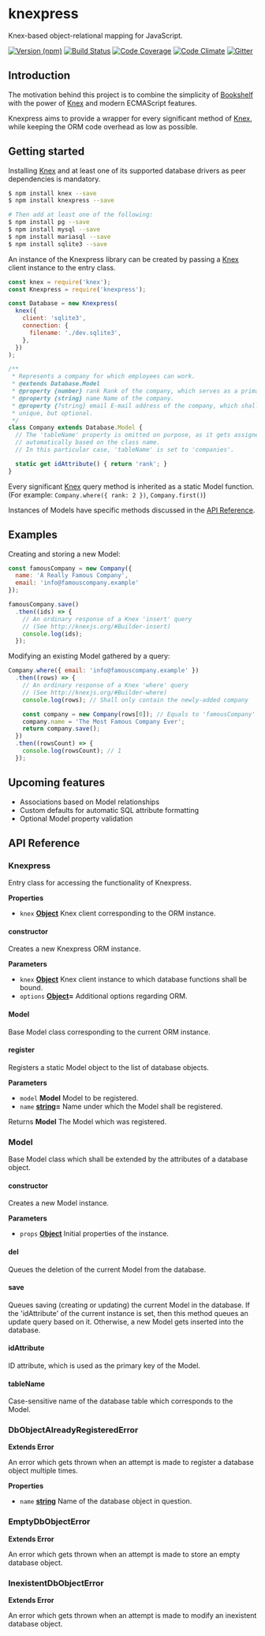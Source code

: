 # knexpress

Knex-based object-relational mapping for JavaScript.

[![Version (npm)](https://img.shields.io/npm/v/knexpress.svg)](https://npmjs.com/package/knexpress)
[![Build Status](https://img.shields.io/travis/kripod/knexpress/master.svg)](https://travis-ci.org/kripod/knexpress)
[![Code Coverage](https://img.shields.io/codeclimate/coverage/github/kripod/knexpress.svg)](https://codeclimate.com/github/kripod/knexpress/coverage)
[![Code Climate](https://img.shields.io/codeclimate/github/kripod/knexpress.svg)](https://codeclimate.com/github/kripod/knexpress)
[![Gitter](https://img.shields.io/gitter/room/kripod/knexpress.svg)](https://gitter.im/kripod/knexpress)

## Introduction

The motivation behind this project is to combine the simplicity of [Bookshelf][]
with the power of [Knex][] and modern ECMAScript features.

Knexpress aims to provide a wrapper for every significant method of [Knex][],
while keeping the ORM code overhead as low as possible.

[bookshelf]: http://bookshelfjs.org

[knex]: http://knexjs.org

## Getting started

Installing [Knex][] and at least one of its supported database drivers as peer
dependencies is mandatory.

```bash
$ npm install knex --save
$ npm install knexpress --save

# Then add at least one of the following:
$ npm install pg --save
$ npm install mysql --save
$ npm install mariasql --save
$ npm install sqlite3 --save
```

An instance of the Knexpress library can be created by passing a [Knex][] client
instance to the entry class.

```js
const knex = require('knex');
const Knexpress = require('knexpress');

const Database = new Knexpress(
  knex({
    client: 'sqlite3',
    connection: {
      filename: './dev.sqlite3',
    },
  })
);

/**
 * Represents a company for which employees can work.
 * @extends Database.Model
 * @property {number} rank Rank of the company, which serves as a primary key.
 * @property {string} name Name of the company.
 * @property {?string} email E-mail address of the company, which shall be
 * unique, but optional.
 */
class Company extends Database.Model {
  // The 'tableName' property is omitted on purpose, as it gets assigned
  // automatically based on the class name.
  // In this particular case, 'tableName' is set to 'companies'.

  static get idAttribute() { return 'rank'; }
}
```

Every significant [Knex][] query method is inherited as a static Model function.
(For example: `Company.where({ rank: 2 })`, `Company.first()`)

Instances of Models have specific methods discussed in the
[API Reference](#api-reference).

## Examples

Creating and storing a new Model:

```js
const famousCompany = new Company({
  name: 'A Really Famous Company',
  email: 'info@famouscompany.example'
});

famousCompany.save()
  .then((ids) => {
    // An ordinary response of a Knex 'insert' query
    // (See http://knexjs.org/#Builder-insert)
    console.log(ids);
  });
```

Modifying an existing Model gathered by a query:

```js
Company.where({ email: 'info@famouscompany.example' })
  .then((rows) => {
    // An ordinary response of a Knex 'where' query
    // (See http://knexjs.org/#Builder-where)
    console.log(rows); // Shall only contain the newly-added company

    const company = new Company(rows[0]); // Equals to 'famousCompany'
    company.name = 'The Most Famous Company Ever';
    return company.save();
  })
  .then((rowsCount) => {
    console.log(rowsCount); // 1
  });
```

## Upcoming features

-   Associations based on Model relationships
-   Custom defaults for automatic SQL attribute formatting
-   Optional Model property validation

<a name="api-reference"></a>

## API Reference

### Knexpress

Entry class for accessing the functionality of Knexpress.

**Properties**

-   `knex` **[Object](https://developer.mozilla.org/en-US/docs/Web/JavaScript/Reference/Global_Objects/Object)** Knex client corresponding to the ORM instance.

#### constructor

Creates a new Knexpress ORM instance.

**Parameters**

-   `knex` **[Object](https://developer.mozilla.org/en-US/docs/Web/JavaScript/Reference/Global_Objects/Object)** Knex client instance to which database functions shall
    be bound.
-   `options` **[Object](https://developer.mozilla.org/en-US/docs/Web/JavaScript/Reference/Global_Objects/Object)=** Additional options regarding ORM.

#### Model

Base Model class corresponding to the current ORM instance.

#### register

Registers a static Model object to the list of database objects.

**Parameters**

-   `model` **Model** Model to be registered.
-   `name` **[string](https://developer.mozilla.org/en-US/docs/Web/JavaScript/Reference/Global_Objects/String)=** Name under which the Model shall be registered.

Returns **Model** The Model which was registered.

### Model

Base Model class which shall be extended by the attributes of a database
object.

#### constructor

Creates a new Model instance.

**Parameters**

-   `props` **[Object](https://developer.mozilla.org/en-US/docs/Web/JavaScript/Reference/Global_Objects/Object)** Initial properties of the instance.

#### del

Queues the deletion of the current Model from the database.

#### save

Queues saving (creating or updating) the current Model in the database.
If the 'idAttribute' of the current instance is set, then this method
queues an update query based on it. Otherwise, a new Model gets inserted
into the database.

#### idAttribute

ID attribute, which is used as the primary key of the Model.

#### tableName

Case-sensitive name of the database table which corresponds to the Model.

### DbObjectAlreadyRegisteredError

**Extends Error**

An error which gets thrown when an attempt is made to register a database
object multiple times.

**Properties**

-   `name` **[string](https://developer.mozilla.org/en-US/docs/Web/JavaScript/Reference/Global_Objects/String)** Name of the database object in question.

### EmptyDbObjectError

**Extends Error**

An error which gets thrown when an attempt is made to store an empty database
object.

### InexistentDbObjectError

**Extends Error**

An error which gets thrown when an attempt is made to modify an inexistent
database object.
